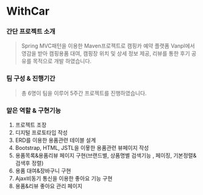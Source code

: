 # WithCar

### 간단 프로젝트 소개

>Spring MVC패턴을 이용한 Maven프로젝트로 캠핑카 예약 플랫폼 Vanpl에서 영감을 받아 캠핑용품 대여, 캠핑장 위치 및 상세 정보 제공, 리뷰를 통한 후기 공유를 목적으로 개발 하였습니다.

### 팀 구성 & 진행기간
>총 6명이 팀을 이루어 5주간 프로젝트를 진행하였습니다.

### 맡은 역할 & 구현기능
1. 프로젝트 조장
2. 디지털 프로토타입 작성
3. ERD를 이용한 용품관련 테이블 설계
4. Bootstrap, HTML, JSTL을 이욯한 용품관련 뷰페이지 작성
5. 용품목록&용품리뷰 페이지 구현(브랜드별, 상품명별 검색기능 , 페이징, 기본정렬&검색후 정렬)
6. 용품 대여&장바구니 구현
7. Ajax비동기 통신을 이용한 좋아요 기능 구현
8. 용품&리뷰 좋아요 관리 페이지 
